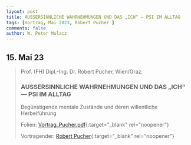 ```yaml
---
layout: post
title: AUSSERSINNLICHE WAHRNEHMUNGEN UND DAS „ICH“ — PSI IM ALLTAG
tags: [Vortrag, Mai 2023, Robert Pucher ]
comments: false
author: W. Peter Mulacz
---
```

## 15. Mai 23
> Prof. (FH) Dipl.-Ing. Dr. Robert Pucher, Wien/Graz:
> ### AUSSERSINNLICHE WAHRNEHMUNGEN UND DAS „ICH“ — PSI IM ALLTAG
> Begünstigende mentale Zustände und deren willentliche Herbeiführung
>
> Folien: [Vortrag_Pucher.pdf](../assets/resources/Vortrag_Pucher.pdf){:target="_blank" rel="noopener"}
>
> Vortragender: [Robert Pucher](https://www.technikum-wien.at/personal/robert-pucher/){:target="_blank" rel="noopener"}
